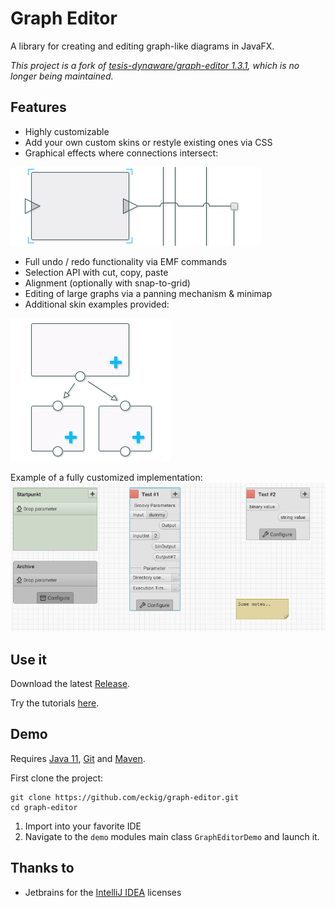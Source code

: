 Graph Editor
============

A library for creating and editing graph-like diagrams in JavaFX.

*This project is a fork of [tesis-dynaware/graph-editor 1.3.1](https://github.com/tesis-dynaware/graph-editor), which is no longer being maintained.*

## Features

+ Highly customizable
+ Add your own custom skins or restyle existing ones via CSS
+ Graphical effects where connections intersect:

![Examples of how intersections look in the graph editor demo.](intersectionExamples.png)

+ Full undo / redo functionality via EMF commands
+ Selection API with cut, copy, paste
+ Alignment (optionally with snap-to-grid)
+ Editing of large graphs via a panning mechanism & minimap
+ Additional skin examples provided:

![Examples of skins provided with the graph editor demo.](skinExamples.png)

Example of a fully customized implementation:
![Demo of a fully customized application.](demo.gif)

## Use it

Download the latest [Release](https://github.com/eckig/graph-editor/releases).

Try the tutorials [here](https://github.com/eckig/graph-editor/wiki).

## Demo

Requires [Java 11](https://adoptopenjdk.net/), [Git](http://git-scm.com/) and [Maven](http://maven.apache.org/).

First clone the project:

    git clone https://github.com/eckig/graph-editor.git
    cd graph-editor
    
 1. Import into your favorite IDE
 2. Navigate to the `demo` modules main class `GraphEditorDemo` and launch it.

## Thanks to

 - Jetbrains for the [IntelliJ IDEA](https://www.jetbrains.com/idea/) licenses

